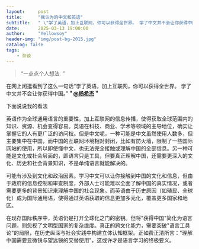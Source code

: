 ```yaml
---
layout:     post
title:      "我认为的中文和英语"
subtitle:   " \"学了英语，加上互联网，你可以获得全世界。 学了中文并不会让你获得中国。\""
date:       2025-03-13 19:00:00
author:     "Yellowsoy"
header-img: "img/post-bg-2015.jpg"
catalog: false
tags:
    - 杂谈
---
```


> “一点点个人想法. ”


在网上闲逛看到了这么一句话“学了英语，加上互联网，你可以获得全世界。 学了中文并不会让你获得中国。”**＂[@杨希杰](https://yang-xijie.github.io/ME/)＂**

下面说说我的看法

英语作为全球通用语言的重要性，加上互联网的信息传播，使得获取全球范围内的知识、资源、机会变得容易。英语在科技、商业、学术等领域的主导地位，确实让掌握它的人有更广泛的访问权。但是中文呢，一种可能是中文虽然使用人数多，但主要集中在中国，而中国的互联网环境相对封闭，比如有防火墙，限制了一些国际网站的使用，所以即使懂中文，也无法完全接触或理解中国的全部信息。另一种可能是文化或社会层面的，即语言只是工具，但要真正理解中国，还需要更深入的文化、历史和社会背景知识，不是单纯语言就能解决的。

可能有涉及到文化和政治因素。学习中文可以让你接触到中国的文化和信息，但由于政府的信息控制和审查制度，外部人士可能难以全面了解中国的真实情况，或者需要更多的背景知识来理解中国的社会现象。而英语由于历史原因（如殖民、全球化）成为国际通用语，使得通过英语获取的信息更加多元化，覆盖更多国家和地区。

在现存国际秩序中，英语仍是打开全球化之门的密钥。但将"获得中国"简化为语言问题，则忽视了文明型国家的复杂维度。真正的跨文化能力，需要突破"语言工具论"的局限，在历史纵深与社会实践中构建立体认知框架。正如费正清所言："理解中国需要显微镜与望远镜的交替使用"，这或许才是语言学习的终极要义。




